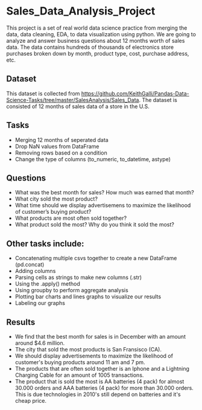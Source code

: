 # Sales_Data_Analysis_Project
This project is a set of real world data science practice from merging the data, data cleaning, EDA, to data visualization using python. We are going to analyze and answer business questions about 12 months worth of sales data. The data contains hundreds of thousands of electronics store purchases broken down by month, product type, cost, purchase address, etc.

## Dataset
This dataset is collected from https://github.com/KeithGalli/Pandas-Data-Science-Tasks/tree/master/SalesAnalysis/Sales_Data. The dataset is consisted of 12 months of sales data of a store in the U.S. 

## Tasks
- Merging 12 months of seperated data
- Drop NaN values from DataFrame
- Removing rows based on a condition
- Change the type of columns (to_numeric, to_datetime, astype)

## Questions
- What was the best month for sales? How much was earned that month?
- What city sold the most product?
- What time should we display advertisemens to maximize the likelihood of customer’s buying product?
- What products are most often sold together?
- What product sold the most? Why do you think it sold the most?

## Other tasks include:
- Concatenating multiple csvs together to create a new DataFrame (pd.concat)
- Adding columns
- Parsing cells as strings to make new columns (.str)
- Using the .apply() method
- Using groupby to perform aggregate analysis
- Plotting bar charts and lines graphs to visualize our results
- Labeling our graphs

## Results
- We find that the best month for sales is in December with an amount around $4.6 million.
- The city that sold the most products is San Fransisco (CA).
- We should display advertisements to maximize the likelihood of customer's buying products around 11 am and 7 pm.
- The products that are often sold together is an Iphone and a Lightning Charging Cable for an amount of 1005 transactions.
- The product that is sold the most is AA batteries (4 pack) for almost 30.000 orders and AAA batteries (4 pack) for more than 30.000 orders. This is due technologies in 2010's still depend on batteries and it's cheap price.
